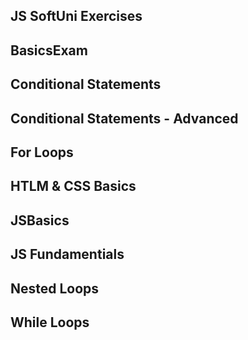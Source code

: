 ## JS SoftUni Exercises

## BasicsExam

## Conditional Statements

## Conditional Statements - Advanced

## For Loops

## HTLM & CSS Basics

## JSBasics

## JS Fundamentials

## Nested Loops

## While Loops
